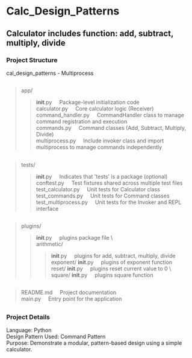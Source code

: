 # Calc_Design_Patterns

## Calculator includes function: add, subtract, multiply, divide

### Project Structure
cal_design_patterns - Multiprocess
##
>app/ 
>>    __init__.py         &nbsp; &nbsp; Package-level initialization code \
>>   calculator.py        &nbsp; &nbsp; Core calculator logic (Receiver) \
>>   command_handler.py   &nbsp; &nbsp; CommandHandler class to manage command registration and execution \
>>   commands.py          &nbsp; &nbsp; Command classes (Add, Subtract, Multiply, Divide) \
>>    multiprocess.py     &nbsp; &nbsp; Include invoker class and import multiprocess to manage commands independently
##
>tests/ 
>>   __init__.py           &nbsp; &nbsp; Indicates that 'tests' is a  package (optional) \
>>    conftest.py          &nbsp; &nbsp; Test fixtures shared across multiple test files \
>>    test_calculator.py   &nbsp; &nbsp; Unit tests for Calculator class \
>>    test_commands.py     &nbsp; &nbsp; Unit tests for Command classes \
>>    test_multiprocess.py      &nbsp; &nbsp; Unit tests for the Invoker and REPL interface 
##
>plugins/
>>__init__.py              &nbsp; &nbsp; plugins package file    \        
>>arithmetic/
>>>__init__.py            &nbsp; &nbsp; plugins for add, subtract, multiply, divide \
>>exponent/
>>>__init__.py            &nbsp; &nbsp; plugins of exponent function \
>>reset/
>>>__init__.py             &nbsp; &nbsp; plugins reset current value to 0 \    
>>square/
>>>__init__.py             &nbsp; &nbsp; plugins square function      
##
> README.md                 &nbsp; &nbsp; Project documentation \
> main.py                 &nbsp; &nbsp; Entry point for the application 

##
### Project Details
Language: Python \
Design Pattern Used: Command Pattern \
Purpose: Demonstrate a modular, pattern-based design using a simple calculator.

